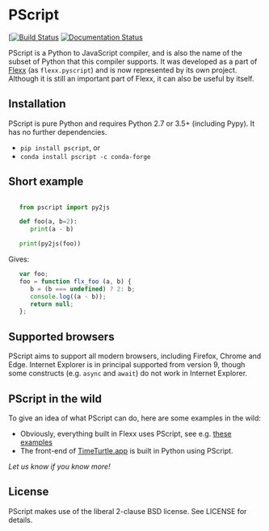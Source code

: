 PScript
=======

[[![Build Status](https://github.com/flexxui/pscript/workflows/CI/badge.svg)](https://github.com/flexxui/pscript/actions)
[![Documentation Status](https://readthedocs.org/projects/pscript/badge/?version=latest)](https://pscript.readthedocs.org)


PScript is a Python to JavaScript compiler, and is also the name of the subset
of Python that this compiler supports. It was developed as a part of
[Flexx](https://flexx.app) (as `flexx.pyscript`) and is now represented
by its own project. Although it is still an important part of Flexx, it can
also be useful by itself.


Installation
------------

PScript is pure Python and requires Python 2.7 or 3.5+ (including Pypy).
It has no further dependencies.

* ``pip install pscript``, or
* ``conda install pscript -c conda-forge``



Short example
-------------

```py

   from pscript import py2js

   def foo(a, b=2):
      print(a - b)

   print(py2js(foo))
```

Gives:

```js
   var foo;
   foo = function flx_foo (a, b) {
      b = (b === undefined) ? 2: b;
      console.log((a - b));
      return null;
   };
```


Supported browsers
------------------

PScript aims to support all modern browsers, including Firefox, Chrome and Edge.
Internet Explorer is in principal supported from version 9, though some constructs
(e.g. ``async`` and ``await``) do not work in Internet Explorer.


PScript in the wild
-------------------

To give an idea of what PScript can do, here are some examples in the wild:

* Obviously, everything built in Flexx uses PScript, see e.g. [these examples](https://flexx.readthedocs.io/en/stable/examples/)
* The front-end of [TimeTurtle.app](https://timeturtle.app) is built in Python using PScript.

*Let us know if you know more!*


License
-------

PScript makes use of the liberal 2-clause BSD license. See LICENSE for details.
